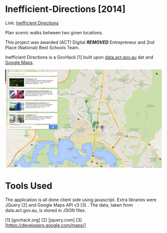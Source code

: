 Inefficient-Directions [2014]
======================

Link: [Inefficient Directions](http://***REMOVED***.com/govhack/)

Plan scenic walks between two given locations.

This project was awarded (ACT) Digital ***REMOVED*** Entrepreneur and 2nd Place (National) Best Schools Team.

Inefficient Directions is a GovHack [1] built upon [data.act.gov.au](data.act.gov.au) dat and [Google Maps](maps.google.com).

![Picture of Inefficient Directions](govhack.png)

Tools Used
===

The application is all done client side using javascript. Extra libraries were JQuery [2] and Google Maps API v3 [3] .
The data, taken from data.act.gov.au, is stored in JSON files.

[1] [govhack.org]
[2] [jquery.com]
[3] [https://developers.google.com/maps/]
